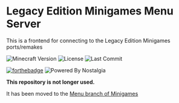 # Legacy Edition Minigames Menu Server

This is a frontend for connecting to the Legacy Edition Minigames ports/remakes

![Minecraft Version](https://img.shields.io/badge/Minecraft-1.19.4-80ba42?style=for-the-badge) ![License](https://img.shields.io/github/license/DBTDerpbox/lem-menu-server?style=for-the-badge) ![Last Commit](https://img.shields.io/github/last-commit/dbtderpbox/lem-menu-server?style=for-the-badge)

[![forthebadge](https://forthebadge.com/images/badges/contains-tasty-spaghetti-code.svg)](https://forthebadge.com) ![Powered By Nostalgia](https://img.shields.io/badge/Powered_by-Nostalgia-e49454?style=for-the-badge)

**This repository is not longer used.**

It has been moved to the [Menu branch of Minigames](https://github.com/Legacy-Edition-Minigames/Minigames/tree/menu)
